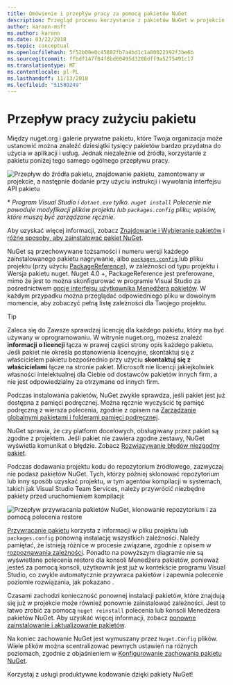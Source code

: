 ```yaml
---
title: Omówienie i przepływ pracy za pomocą pakietów NuGet
description: Przegląd procesu korzystanie z pakietów NuGet w projekcie, wraz z łączami do innych określonych części procesu.
author: karann-msft
ms.author: karann
ms.date: 03/22/2018
ms.topic: conceptual
ms.openlocfilehash: 5f52b00e0c45882fb7a4bd1c1a80022192f3be6b
ms.sourcegitcommit: ffbdf147f84f8bd60495d3288dff9a5275491c17
ms.translationtype: MT
ms.contentlocale: pl-PL
ms.lasthandoff: 11/13/2018
ms.locfileid: "51580249"
---
```

# <a name="package-consumption-workflow"></a>Przepływ pracy zużyciu pakietu

Między nuget.org i galerie prywatne pakietu, które Twoja organizacja może ustanowić można znaleźć dziesiątki tysięcy pakietów bardzo przydatna do użycia w aplikacji i usług. Jednak niezależnie od źródła, korzystanie z pakietu poniżej tego samego ogólnego przepływu pracy.

![Przepływ do źródła pakietu, znajdowanie pakietu, zamontowany w projekcie, a następnie dodanie przy użyciu instrukcji i wywołania interfejsu API pakietu](media/Overview-01-GeneralFlow.png)

\* _Program Visual Studio i `dotnet.exe` tylko. `nuget install` Polecenie nie powoduje modyfikacji plików projektu lub `packages.config` pliku; wpisów, które muszą być zarządzane ręcznie._

Aby uzyskać więcej informacji, zobacz [Znajdowanie i Wybieranie pakietów](../consume-packages/finding-and-choosing-packages.md) i [różne sposoby, aby zainstalować pakiet NuGet](ways-to-install-a-package.md).

NuGet są przechowywane tożsamości i numeru wersji każdego zainstalowanego pakietu nagrywanie, albo [ `packages.config` ](../reference/packages-config.md) lub pliku projektu (przy użyciu [PackageReference](../consume-packages/package-references-in-project-files.md)), w zależności od typu projektu i Wersja pakietu nuget. Nuget 4.0 +, PackageReference jest preferowane, mimo że jest to można skonfigurować w programie Visual Studio za pośrednictwem [opcje interfejsu użytkownika Menedżera pakietów](../tools/package-manager-ui.md). W każdym przypadku można przeglądać odpowiedniego pliku w dowolnym momencie, aby zobaczyć pełną listę zależności dla Twojego projektu.

> [!Tip]
> Zaleca się do Zawsze sprawdzaj licencję dla każdego pakietu, który ma być używany w oprogramowaniu. W witrynie nuget.org, możesz znaleźć **informacji o licencji** łącza w prawej części strony opis każdego pakietu. Jeśli pakiet nie określa postanowienia licencyjne, skontaktuj się z właścicielem pakietu bezpośrednio przy użyciu **skontaktuj się z właścicielami** łącze na stronie pakiet. Microsoft nie licencji jakiejkolwiek własności intelektualnej dla Ciebie od dostawców pakietów innych firm, a nie jest odpowiedzialny za otrzymane od innych firm.

Podczas instalowania pakietów, NuGet zwykle sprawdza, jeśli pakiet jest już dostępna z pamięci podręcznej. Można ręcznie wyczyścić tę pamięć podręczną z wiersza polecenia, zgodnie z opisem na [Zarządzanie globalnymi pakietami i folderami pamięci podręcznej](../consume-packages/managing-the-global-packages-and-cache-folders.md).

NuGet sprawia, że czy platform docelowych, obsługiwany przez pakiet są zgodne z projektem. Jeśli pakiet nie zawiera zgodne zestawy, NuGet wyświetla komunikat o błędzie. Zobacz [Rozwiązywanie błędów niezgodny pakiet](dependency-resolution.md#resolving-incompatible-package-errors).

Podczas dodawania projektu kodu do repozytorium źródłowego, zazwyczaj nie podasz pakietów NuGet. Tych, którzy później sklonować repozytorium lub inny sposób uzyskać projektu, w tym agentów kompilacji w systemach, takich jak Visual Studio Team Services, należy przywrócić niezbędne pakiety przed uruchomieniem kompilacji:

![Przepływ przywracania pakietów NuGet, klonowanie repozytorium i za pomocą polecenia restore](media/Overview-02-RestoreFlow.png)

[Przywracanie pakietu](../consume-packages/package-restore.md) korzysta z informacji w pliku projektu lub `packages.config` ponowną instalację wszystkich zależności. Należy pamiętać, że istnieją różnice w procesie związane, zgodnie z opisem w [rozpoznawania zależności](../consume-packages/dependency-resolution.md). Ponadto na powyższym diagramie nie są wyświetlane polecenia restore dla konsoli Menedżera pakietów, ponieważ jesteś za pomocą konsoli, użytkownik jest już w kontekście programu Visual Studio, co zwykle automatycznie przywraca pakietów i zapewnia polecenie poziomie rozwiązania, jak pokazano .

Czasami zachodzi konieczność ponownej instalacji pakietów, które znajdują się już w projekcie może również ponownie zainstalować zależności. Jest to łatwo zrobić za pomocą `nuget reinstall` polecenia lub konsoli Menedżera pakietów NuGet. Aby uzyskać więcej informacji, zobacz [ponowne zainstalowanie i aktualizowanie pakietów](../consume-packages/reinstalling-and-updating-packages.md).

Na koniec zachowanie NuGet jest wymuszany przez `Nuget.Config` plików. Wiele plików można scentralizować pewnych ustawień na różnych poziomach, zgodnie z objaśnieniem w [Konfigurowanie zachowania pakietu NuGet](../consume-packages/configuring-nuget-behavior.md).

Korzystaj z usługi produktywne kodowanie dzięki pakiety NuGet!
